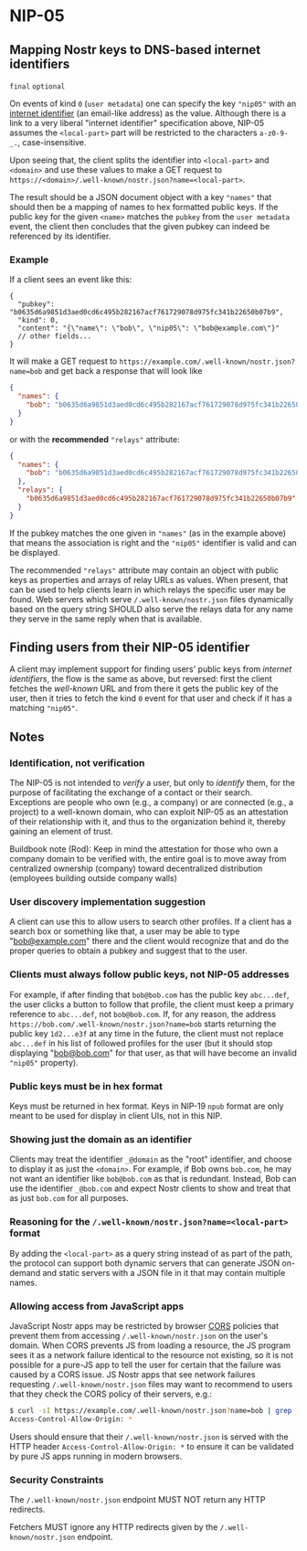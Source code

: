 NIP-05
======

Mapping Nostr keys to DNS-based internet identifiers
----------------------------------------------------

`final` `optional`

On events of kind `0` (`user metadata`) one can specify the key `"nip05"` with an [internet identifier](https://datatracker.ietf.org/doc/html/rfc5322#section-3.4.1) (an email-like address) as the value. Although there is a link to a very liberal "internet identifier" specification above, NIP-05 assumes the `<local-part>` part will be restricted to the characters `a-z0-9-_.`, case-insensitive.

Upon seeing that, the client splits the identifier into `<local-part>` and `<domain>` and use these values to make a GET request to `https://<domain>/.well-known/nostr.json?name=<local-part>`.

The result should be a JSON document object with a key `"names"` that should then be a mapping of names to hex formatted public keys. If the public key for the given `<name>` matches the `pubkey` from the `user metadata` event, the client then concludes that the given pubkey can indeed be referenced by its identifier.

### Example

If a client sees an event like this:

```jsonc
{
  "pubkey": "b0635d6a9851d3aed0cd6c495b282167acf761729078d975fc341b22650b07b9",
  "kind": 0,
  "content": "{\"name\": \"bob\", \"nip05\": \"bob@example.com\"}"
  // other fields...
}
```

It will make a GET request to `https://example.com/.well-known/nostr.json?name=bob` and get back a response that will look like

```json
{
  "names": {
    "bob": "b0635d6a9851d3aed0cd6c495b282167acf761729078d975fc341b22650b07b9"
  }
}
```

or with the **recommended** `"relays"` attribute:

```json
{
  "names": {
    "bob": "b0635d6a9851d3aed0cd6c495b282167acf761729078d975fc341b22650b07b9"
  },
  "relays": {
    "b0635d6a9851d3aed0cd6c495b282167acf761729078d975fc341b22650b07b9": [ "wss://relay.example.com", "wss://relay2.example.com" ]
  }
}
```

If the pubkey matches the one given in `"names"` (as in the example above) that means the association is right and the `"nip05"` identifier is valid and can be displayed.

The recommended `"relays"` attribute may contain an object with public keys as properties and arrays of relay URLs as values. When present, that can be used to help clients learn in which relays the specific user may be found. Web servers which serve `/.well-known/nostr.json` files dynamically based on the query string SHOULD also serve the relays data for any name they serve in the same reply when that is available.

## Finding users from their NIP-05 identifier

A client may implement support for finding users' public keys from _internet identifiers_, the flow is the same as above, but reversed: first the client fetches the _well-known_ URL and from there it gets the public key of the user, then it tries to fetch the kind `0` event for that user and check if it has a matching `"nip05"`.

## Notes

### Identification, not verification

The NIP-05 is not intended to _verify_ a user, but only to _identify_ them, for the purpose of facilitating the exchange of a contact or their search.  
Exceptions are people who own (e.g., a company) or are connected (e.g., a project) to a well-known domain, who can exploit NIP-05 as an attestation of their relationship with it, and thus to the organization behind it, thereby gaining an element of trust.

Buildbook note (Rod): Keep in mind the attestation for those who own a company domain to be verified with, the entire goal is to move away from centralized ownership (company) toward decentralized distribution (employees building outside company walls) 

### User discovery implementation suggestion

A client can use this to allow users to search other profiles. If a client has a search box or something like that, a user may be able to type "bob@example.com" there and the client would recognize that and do the proper queries to obtain a pubkey and suggest that to the user.

### Clients must always follow public keys, not NIP-05 addresses

For example, if after finding that `bob@bob.com` has the public key `abc...def`, the user clicks a button to follow that profile, the client must keep a primary reference to `abc...def`, not `bob@bob.com`. If, for any reason, the address `https://bob.com/.well-known/nostr.json?name=bob` starts returning the public key `1d2...e3f` at any time in the future, the client must not replace `abc...def` in his list of followed profiles for the user (but it should stop displaying "bob@bob.com" for that user, as that will have become an invalid `"nip05"` property).

### Public keys must be in hex format

Keys must be returned in hex format. Keys in NIP-19 `npub` format are only meant to be used for display in client UIs, not in this NIP.

### Showing just the domain as an identifier

Clients may treat the identifier `_@domain` as the "root" identifier, and choose to display it as just the `<domain>`. For example, if Bob owns `bob.com`, he may not want an identifier like `bob@bob.com` as that is redundant. Instead, Bob can use the identifier `_@bob.com` and expect Nostr clients to show and treat that as just `bob.com` for all purposes.

### Reasoning for the `/.well-known/nostr.json?name=<local-part>` format

By adding the `<local-part>` as a query string instead of as part of the path, the protocol can support both dynamic servers that can generate JSON on-demand and static servers with a JSON file in it that may contain multiple names.

### Allowing access from JavaScript apps

JavaScript Nostr apps may be restricted by browser [CORS][] policies that prevent them from accessing `/.well-known/nostr.json` on the user's domain. When CORS prevents JS from loading a resource, the JS program sees it as a network failure identical to the resource not existing, so it is not possible for a pure-JS app to tell the user for certain that the failure was caused by a CORS issue. JS Nostr apps that see network failures requesting `/.well-known/nostr.json` files may want to recommend to users that they check the CORS policy of their servers, e.g.:

```bash
$ curl -sI https://example.com/.well-known/nostr.json?name=bob | grep -i ^Access-Control
Access-Control-Allow-Origin: *
```

Users should ensure that their `/.well-known/nostr.json` is served with the HTTP header `Access-Control-Allow-Origin: *` to ensure it can be validated by pure JS apps running in modern browsers.

[CORS]: https://developer.mozilla.org/en-US/docs/Web/HTTP/CORS

### Security Constraints

The `/.well-known/nostr.json` endpoint MUST NOT return any HTTP redirects.

Fetchers MUST ignore any HTTP redirects given by the `/.well-known/nostr.json` endpoint.

